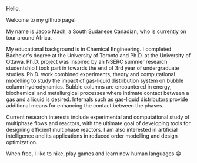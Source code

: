 Hello,

Welcome to my github page!

My name is Jacob Mach, a South Sudanese Canadian, who is currently on tour around Africa.

My educational background is in Chemical Engineering. I completed Bachelor's degree at the University of Toronto and Ph.D. at the University of Ottawa. Ph.D. project was inspired by an NSERC summer research studentship I took part in towards the end of 3rd year of undergraduate studies. Ph.D. work combined experiments, theory and computational modelling to study the impact of gas-liquid distribution system on bubble column hydrodynamics. Bubble columns are encountered in energy, biochemical and metallurgical processes where intimate contact between a gas and a liquid is desired. Internals such as gas-liquid distributors provide additional means for enhancing the contact between the phases.

Current research interests include experimental and computational study of multiphase flows and reactors, with the ultimate goal of developing tools for designing efficient multiphase reactors. I am also interested in artificial intelligence and its applications in reduced order modelling and design optimization. 

When free, I like to hike, play games and learn new human languages 😁

<!---
jacobmach13/jacobmach13 is a ✨ special ✨ repository because its `README.md` (this file) appears on your GitHub profile.
You can click the Preview link to take a look at your changes.
--->
